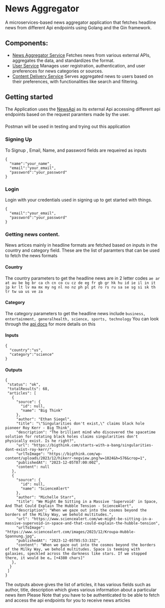 # News Aggregator
 A microservices-based news aggregator application that fetches headline news from different Api endpoints
using Golang and the Gin framework. 

## Components:
- [News Aggregator Service]() Fetches news from various external APIs, aggregates the data, and standardizes the format.
- [User Service]() Manages user registration, authentication, and user preferences for news categories or sources.
- [Content Delivery Service]() Serves aggregated news to users based on their preferences, with functionalities like search and filtering. 


## Getting started
  The Application uses the [NewsApi](https://newsapi.org/) as its external Api accessing different api endpoints based on the request paramters made by the user. 
 ###
 Postman will be used in testing and trying out this application

### Signing Up 
   To Signup , Email, Name, and password fields are requeired as inputs
  ```
  {
    "name":"your_name",
    "email":"your_email",
    "password":"your_password"
 }
```
### Login 
 Login with your credentials used in signing up to get started with things. 
  ```
 {
    "email":"your_email",
    "password":"your_password"
 }
```
###  Getting news content.  
 News artices mainly in headline formats are fetched based on inputs in the country and category field. These are the list of paramters that can be used to fetch the news formats
 #### Country 
   The country parameters to get the headline news are in 2 letter codes 
    `ae ar at au be bg br ca ch cn co cu cz de eg fr gb gr hk hu id ie il in it jp kr lt lv ma mx my ng nl no nz ph pl pt ro rs ru sa se sg si sk th tr tw ua us ve za`
 #### Category 
   The category parameters to get the headline news include
   `business, entertainment, generalhealth, science, sports, technology`
You  can look through the [api docs](https://newsapi.org/docs/endpoints/top-headlines) for more details on this 
 #### Inputs
  ```
  {
    "country":"us",
    "category":"science"
 }
  ```
#### Outputs 
 ```
 {
  "status": "ok",
  "totalResults": 68,
  "articles": [
    {
      "source": {
        "id": null,
        "name": "Big Think"
      },
      "author": "Ethan Siegel",
      "title": "\"Singularities don't exist,\" claims black hole pioneer Roy Kerr - Big Think",
      "description": "The brilliant mind who discovered the spacetime solution for rotating black holes claims singularities don't physically exist. Is he right?",
      "url": "https://bigthink.com/starts-with-a-bang/singularities-dont-exist-roy-kerr/",
      "urlToImage": "https://bigthink.com/wp-content/uploads/2023/12/hikerr-negview.png?w=1024&h=576&crop=1",
      "publishedAt": "2023-12-05T07:00:00Z",
      "content": null
    },
    {
      "source": {
        "id": null,
        "name": "ScienceAlert"
      },
      "author": "Michelle Starr",
      "title": "We Might Be Sitting in a Massive 'Supervoid' in Space, And That Could Explain The Hubble Tension - ScienceAlert",
      "description": "When we gaze out into the cosmos beyond the borders of the Milky Way, we behold multitudes.",
      "url": "https://www.sciencealert.com/we-might-be-sitting-in-a-massive-supervoid-in-space-and-that-could-explain-the-hubble-tension",
      "urlToImage": "https://www.sciencealert.com/images/2023/12/Kroupa-Hubble-Spannung.jpg",
      "publishedAt": "2023-12-05T05:53:33Z",
      "content": "When we gaze out into the cosmos beyond the borders of the Milky Way, we behold multitudes. Space is teeming with galaxies, speckled across the darkness like stars. If we stopped there, it would be e… [+4380 chars]"
    },
   }
  ]
}
 ```
The outputs above gives the list of articles, it has various fields such as author, title, description which gives various information about a particular news item
Please Note that you have to be authenticated to be able to fetch and access the api endpoints for you to receive news articles 


